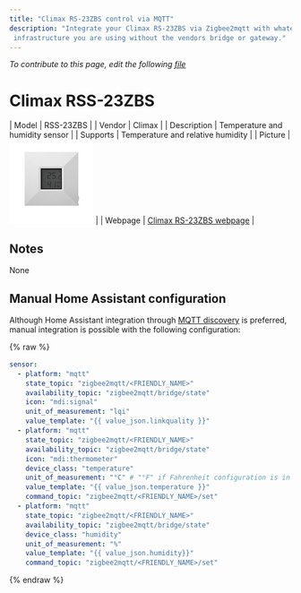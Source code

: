 ```yaml
---
title: "Climax RS-23ZBS control via MQTT"
description: "Integrate your Climax RS-23ZBS via Zigbee2mqtt with whatever smart home
 infrastructure you are using without the vendors bridge or gateway."
---
```


*To contribute to this page, edit the following
[file](https://github.com/Koenkk/zigbee2mqtt.io/blob/master/docs/devices/RS-23ZBS.md)*

# Climax RSS-23ZBS

| Model | RSS-23ZBS  |
| Vendor  | Climax  |
| Description | Temperature and humidity sensor |
| Supports | Temperature and relative humidity |
| Picture | ![Climax RS-23ZBS](../images/devices/RS-23ZBS.jpg) |
| Webpage | [Climax RS-23ZBS webpage](https://www.climax.com.tw/new/rs23zb.php) |

## Notes

None

## Manual Home Assistant configuration
Although Home Assistant integration through [MQTT discovery](../integration/home_assistant) is preferred,
manual integration is possible with the following configuration:


{% raw %}
```yaml
sensor:
  - platform: "mqtt"
    state_topic: "zigbee2mqtt/<FRIENDLY_NAME>"
    availability_topic: "zigbee2mqtt/bridge/state"
    icon: "mdi:signal"
    unit_of_measurement: "lqi"
    value_template: "{{ value_json.linkquality }}"
  - platform: "mqtt"
    state_topic: "zigbee2mqtt/<FRIENDLY_NAME>"
    availability_topic: "zigbee2mqtt/bridge/state"
    icon: "mdi:thermometer"
    device_class: "temperature"
    unit_of_measurement: "°C" # "°F" if Fahrenheit configuration is in place.
    value_template: "{{ value_json.temperature }}"
    command_topic: "zigbee2mqtt/<FRIENDLY_NAME>/set"
  - platform: "mqtt"
    state_topic: "zigbee2mqtt/<FRIENDLY_NAME>"
    availability_topic: "zigbee2mqtt/bridge/state"
    device_class: "humidity"
    unit_of_measurement: "%"
    value_template: "{{ value_json.humidity}}"
    command_topic: "zigbee2mqtt/<FRIENDLY_NAME>/set"
```
{% endraw %}


